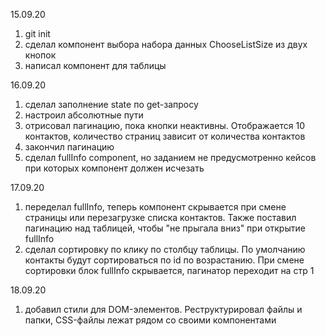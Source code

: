 15.09.20
1) git init
2) сделал компонент выбора набора данных ChooseListSize из двух кнопок
3) написал компонент для таблицы

16.09.20
1) сделал заполнение state по get-запросу
2) настроил абсолютные пути
3) отрисовал пагинацию, пока кнопки неактивны. Отображается 10 контактов, количество страниц зависит от количества контактов
4) закончил пагинацию
5) сделал fullInfo component, но заданием не предусмотренно кейсов при которых компонент должен исчезать

17.09.20
1) переделал fullInfo, теперь компонент скрывается при смене страницы или перезагрузке списка контактов. Также поставил пагинацию над таблицей, чтобы "не прыгала вниз" при открытие fullInfo
2) сделал сортировку по клику по столбцу таблицы. По умолчанию контакты будут сортироваться по id по возрастанию. При смене сортировки блок fullInfo скрывается, пагинатор переходит на стр 1

18.09.20
1) добавил стили для DOM-элементов. Реструктурировал файлы и папки, CSS-файлы лежат рядом со своими компонентами